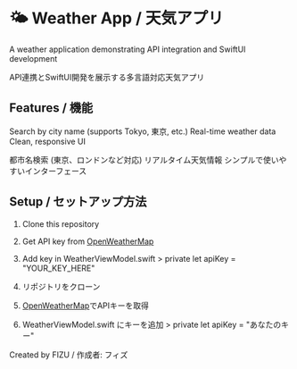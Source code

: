 # 🌤️ Weather App / 天気アプリ

A weather application demonstrating API integration and SwiftUI development

API連携とSwiftUI開発を展示する多言語対応天気アプリ

## Features / 機能

Search by city name (supports Tokyo, 東京, etc.) Real-time weather data Clean, responsive UI

都市名検索 (東京、ロンドンなど対応) リアルタイム天気情報 シンプルで使いやすいインターフェース

## Setup / セットアップ方法

1. Clone this repository
2. Get API key from [OpenWeatherMap](https://openweathermap.org/api)
3. Add key in WeatherViewModel.swift > private let apiKey = "YOUR_KEY_HERE"

1. リポジトリをクローン
2. [OpenWeatherMap](https://openweathermap.org/api)でAPIキーを取得
3. WeatherViewModel.swift にキーを追加 > private let apiKey = "あなたのキー"


Created by FIZU / 作成者: フィズ
